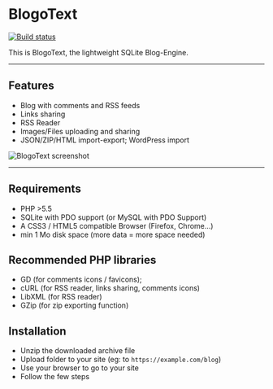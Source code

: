 # BlogoText

[![Build status](https://travis-ci.org/BoboTiG/blogotext.svg?branch=dev)](https://travis-ci.org/BoboTiG/blogotext)

This is BlogoText, the lightweight SQLite Blog-Engine.

---

## Features
 * Blog with comments and RSS feeds
 * Links sharing
 * RSS Reader
 * Images/Files uploading and sharing
 * JSON/ZIP/HTML import-export; WordPress import

![BlogoText screenshot](https://raw.githubusercontent.com/BoboTiG/blogotext/dev/preview.png)

---

## Requirements
 * PHP >5.5
 * SQLite with PDO support (or MySQL with PDO Support)
 * A CSS3 / HTML5 compatible Browser (Firefox, Chrome…)
 * min 1 Mo disk space (more data = more space needed)

## Recommended PHP libraries
 * GD (for comments icons / favicons);
 * cURL (for RSS reader, links sharing, comments icons)
 * LibXML (for RSS reader)
 * GZip (for zip exporting function)

## Installation
 * Unzip the downloaded archive file
 * Upload folder to your site (eg: to `https://example.com/blog`)
 * Use your browser to go to your site
 * Follow the few steps
